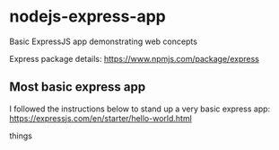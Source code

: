 # nodejs-express-app
Basic ExpressJS app demonstrating web concepts

Express package details: https://www.npmjs.com/package/express

## Most basic express app

I followed the instructions below to stand up a very basic express app: https://expressjs.com/en/starter/hello-world.html


things
